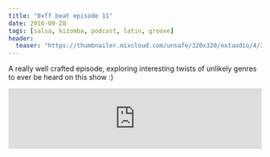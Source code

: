 ```yaml
---
title: "0xff beat episode 11"
date: 2016-09-28
tags: [salsa, kizomba, podcast, latin, groove]
header:
  teaser: "https://thumbnailer.mixcloud.com/unsafe/320x320/extaudio/4/2/a/2/db9c-6341-4ae4-96eb-4fd057c7839c"
---
```


A really well crafted episode, exploring interesting twists of unlikely genres to ever be heard on this show :)

<iframe width="100%" height="120" src="https://www.mixcloud.com/widget/iframe/?hide_cover=1&light=1&feed=%2F0xff-beat%2F0xff-beat-episode-11%2F" frameborder="0" ></iframe>
